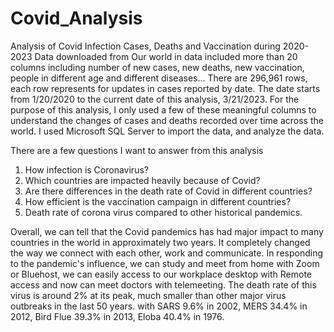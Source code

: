 # Covid_Analysis
Analysis of Covid Infection Cases, Deaths and Vaccination during 2020-2023
Data downloaded from Our world in data included more than 20 columns including number of new cases, new deaths, new vaccination, people in different age and different diseases... 
There are 296,961 rows, each row represents for updates in cases reported by date. The date starts from 1/20/2020 to the current date of this analysis, 3/21/2023. For the purpose of this analysis, I only used a few of these meaningful columns to understand the changes of cases and deaths recorded over time across the world. I used Microsoft SQL Server to import the data, and analyze the data. 

There are a few questions I want to answer from this analysis
1. How infection is Coronavirus?
2. Which countries are impacted heavily because of Covid?
3. Are there differences in the death rate of Covid in different countries?
4. How efficient is the vaccination campaign in different countries?
5. Death rate of corona virus compared to other historical pandemics.

Overall, we can tell that the Covid pandemics has had major impact to many countries in the world in approximately two years. It completely changed the way we connect with each other, work and communicate. In responding to the pandemic's influence, we can study and meet from home with Zoom or Bluehost, we can easily access to our workplace desktop with Remote access and now can meet doctors with telemeeting. The death rate of this virus is around 2% at its peak, much smaller than other major virus outbreaks in the last 50 years. with SARS 9.6% in 2002, MERS 34.4% in 2012, Bird Flue 39.3% in 2013, Eloba 40.4% in 1976.

